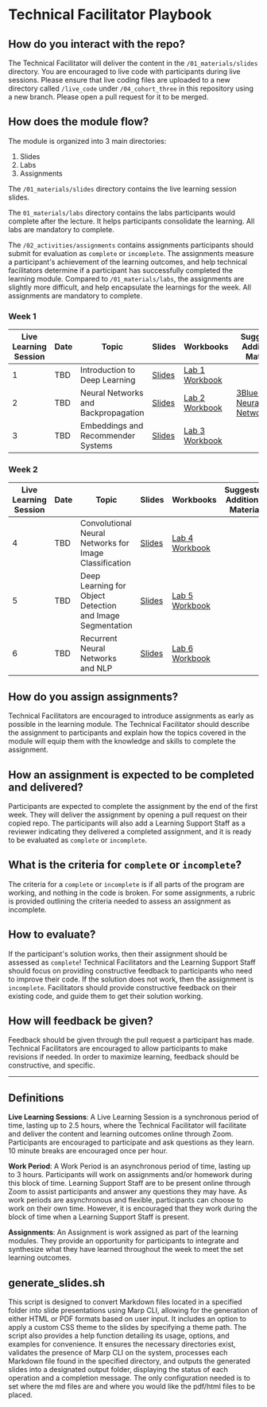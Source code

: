 # Technical Facilitator Playbook

## How do you interact with the repo?
The Technical Facilitator will deliver the content in the `/01_materials/slides` directory. You are encouraged to live code with participants during live sessions. Please ensure that live coding files are uploaded to a new directory called `/live_code` under `/04_cohort_three` in this repository using a new branch. Please open a pull request for it to be merged.

## How does the module flow?
The module is organized into 3 main directories:
1. Slides
2. Labs
3. Assignments

The `/01_materials/slides` directory contains the live learning session slides.

The `01_materials/labs` directory contains the labs participants would complete after the lecture. It helps participants consolidate the learning. All labs are mandatory to complete.

The `/02_activities/assignments` contains assignments participants should submit for evaluation as  `complete` or `incomplete`. The assignments measure a participant's achievement of the learning outcomes, and help technical facilitators determine if a participant has successfully completed the learning module.  Compared to `/01_materials/labs`, the assignments are slightly more difficult, and help encapsulate the learnings for the week. All assignments are mandatory to complete.

### Week 1

| Live Learning Session | Date | Topic                               | Slides                                   | Workbooks                                                                                 | Suggested Additional Material                                                                           |
| ----- | ---- | ----------------------------------- | ---------------------------------------- | ----------------------------------------------------------------------------------------- | ------------------------------------------------------------------------------------------------------- |
| 1     | TBD  | Introduction to Deep Learning       | [Slides](../01_materials/slides/01_introduction.pdf) | [Lab 1 Workbook](../01_materials/labs/lab_1.ipynb) |                                                                                                         |
| 2     | TBD  | Neural Networks and Backpropagation | [Slides](../01_materials/slides/02_neural_networks_and_backpropagation.pdf) | [Lab 2 Workbook](../01_materials/labs/lab_2.ipynb) | [3Blue1Brown Neural Networks](https://www.youtube.com/playlist?list=PLZHQObOWTQDNU6R1_67000Dx_ZCJB-3pi) |
| 3     | TBD  | Embeddings and Recommender Systems  | [Slides](../01_materials/slides/03_recommender_systems_&_embeddings.pdf) | [Lab 3 Workbook](../01_materials/labs/lab_3.ipynb) |                                                                                                         |

### Week 2

| Live Learning Session | Date | Topic                                                     | Slides                                   | Workbooks                                                                                 | Suggested Additional Material |
| ----- | ---- | --------------------------------------------------------- | ---------------------------------------- | ----------------------------------------------------------------------------------------- | ----------------------------- |
| 4     | TBD  | Convolutional Neural Networks for Image Classification    | [Slides](../01_materials/slides/04_convolutional_neural_networks.pdf) | [Lab 4 Workbook](../01_materials/labs/lab_4.ipynb) |                               |
| 5     | TBD  | Deep Learning for Object Detection and Image Segmentation | [Slides](../01_materials/slides/05_convolutional_neural_networks_part_II.pdf) | [Lab 5 Workbook](../01_materials/labs/lab_5.ipynb) |                               |
| 6     | TBD  | Recurrent Neural Networks and NLP                         | [Slides](../01_materials/slides/06_natural_language_processing_with_deep_learning.pdf) | [Lab 6 Workbook](../01_materials/labs/lab_6.ipynb) |                               |

## How do you assign assignments?
Technical Facilitators are encouraged to introduce assignments as early as possible in the learning module. The Technical Facilitator should describe the assignment to participants and explain how the topics covered in the module will equip them with the knowledge and skills to complete the assignment.

## How an assignment is expected to be completed and delivered?
Participants are expected to complete the assignment by the end of the first week. They will deliver the assignment by opening a pull request on their copied repo. The participants will also add a Learning Support Staff as a reviewer indicating they delivered a completed assignment, and it is ready to be evaluated as `complete` or `incomplete`.

## What is the criteria for `complete` or `incomplete`?
The criteria for a `complete` or `incomplete` is if all parts of the program are working, and nothing in the code is broken. For some assignments, a rubric is provided outlining the criteria needed to assess an assignment as incomplete.

## How to evaluate?
If the participant's solution works, then their assignment should be assessed as `complete`! Technical Facilitators and the Learning Support Staff should focus on providing constructive feedback to participants who need to improve their code. If the solution does not work, then the assignment is `incomplete`. Facilitators should provide constructive feedback on their existing code, and guide them to get their solution working.

## How will feedback be given?
Feedback should be given through the pull request a participant has made. Technical Facilitators are encouraged to allow participants to make revisions if needed. In order to maximize learning, feedback should be constructive, and specific.

<hr>

## Definitions
**Live Learning Sessions**: A Live Learning Session is a synchronous period of time, lasting up to 2.5 hours, where the Technical Facilitator will facilitate and deliver the content and learning outcomes online through Zoom. Participants are encouraged to participate and ask questions as they learn. 10 minute breaks are encouraged once per hour.

**Work Period**: A Work Period is an asynchronous period of time, lasting up to 3 hours. Participants will work on assignments and/or homework during this block of time. Learning Support Staff are to be present online through Zoom to assist participants and answer any questions they may have. As work periods are asynchronous and flexible, participants can choose to work on their own time. However, it is encouraged that they work during the block of time when a Learning Support Staff is present.

**Assignments**: An Assignment is work assigned as part of the learning modules. They provide an opportunity for participants to integrate and synthesize what they have learned throughout the week to meet the set learning outcomes.

## generate_slides.sh

This script is designed to convert Markdown files located in a specified folder into slide presentations using Marp CLI, allowing for the generation of either HTML or PDF formats based on user input. It includes an option to apply a custom CSS theme to the slides by specifying a theme path. The script also provides a help function detailing its usage, options, and examples for convenience. It ensures the necessary directories exist, validates the presence of Marp CLI on the system, processes each Markdown file found in the specified directory, and outputs the generated slides into a designated output folder, displaying the status of each operation and a completion message. The only configuration needed is to set where the md files are and where you would like the pdf/html files to be placed.

